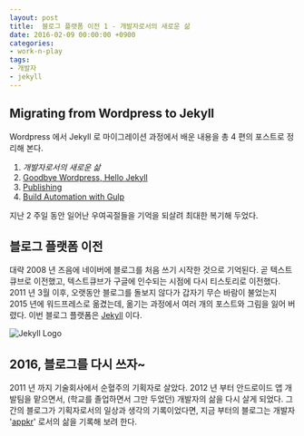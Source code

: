 ```yaml
---
layout: post
title:  블로그 플랫폼 이전 1 - 개발자로서의 새로운 삶
date: 2016-02-09 00:00:00 +0900
categories:
- work-n-play
tags:
- 개발자
- jekyll
---
```

## Migrating from Wordpress to Jekyll

Wordpress 에서 Jekyll 로 마이그레이션 과정에서 배운 내용을 총 4 편의 포스트로 정리해 본다.

1. _개발자로서의 새로운 삶_
2. [Goodbye Wordpress, Hello Jekyll](/work-n-play/블로그-플랫폼-이전-2-goodbye-wordpress-hello-jekyll)
3. [Publishing](/work-n-play/블로그-플랫폼-이전-3-publishing)
4. [Build Automation with Gulp](/work-n-play/블로그-플랫폼-이전-4-build-automation-with-gulp)

지난 2 주일 동안 일어난 우여곡절들을 기억을 되살려 최대한 복기해 두었다.

## 블로그 플랫폼 이전

대략 2008 년 즈음에 네이버에 블로그를 처음 쓰기 시작한 것으로 기억된다. 곧 텍스트큐브로 이전했고, 텍스트큐브가 구글에 인수되는 시점에 다시 티스토리로 이전했다. 2011 년 3월 이후, 오랫동안 블로그를 돌보지 않다가 갑자기 무슨 바람이 불었는지 2015 년에 워드프레스로 옮겼는데, 옮기는 과정에서 여러 개의 포스트와 그림을 잃어 버렸다. 이번 블로그 플랫폼은 [Jekyll](http://jekyllrb.com/) 이다.

![Jekyll Logo](http://build.prestashop.com/assets/images/2015/04/jekyll.png)

## 2016, 블로그를 다시 쓰자~

2011 년 까지 기술회사에서 순혈주의 기획자로 살았다. 2012 년 부터 안드로이드 앱 개발팀을 맡으면서, (학교를 졸업하면서 그만 두었던) 개발자의 삶을 다시 살게 되었다. 그간의 블로그가 기획자로서의 일상과 생각의 기록이었다면, 지금 부터의 블로그는 개발자 '[appkr](https://github.com/appkr)' 로서의 삶을 기록해 보려 한다.  
